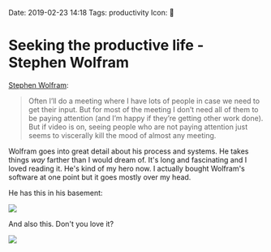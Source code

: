 Date: 2019-02-23 14:18
Tags: productivity
Icon: 🔗

# Seeking the productive life - Stephen Wolfram

[Stephen Wolfram](https://blog.stephenwolfram.com/2019/02/seeking-the-productive-life-some-details-of-my-personal-infrastructure/):

> Often I’ll do a meeting where I have lots of people in case we need to get their input. But for most of the meeting I don’t need all of them to be paying attention (and I’m happy if they’re getting other work done). But if video is on, seeing people who are not paying attention just seems to viscerally kill the mood of almost any meeting.

Wolfram goes into great detail about his process and systems. He takes things _way_ farther than I would dream of. It's long and fascinating and I loved reading it. He's kind of my hero now. I actually bought Wolfram's software at one point but it goes mostly over my head.

He has this in his basement:

![](https://www.baty.blog/_img/2019/2019-02-23-wolfram-basement.png)

And also this. Don't you love it?

![](https://www.baty.blog/_img/2019/2019-02-23-wolfram-files.png)